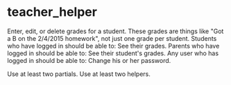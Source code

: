 # teacher_helper



Enter, edit, or delete grades for a student. These grades are things like "Got a B on the 2/4/2015 homework", not just one grade per student.
Students who have logged in should be able to:
See their grades.
Parents who have logged in should be able to:
See their student's grades.
Any user who has logged in should be able to:
Change his or her password.

Use at least two partials.
Use at least two helpers.
